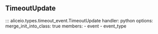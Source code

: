 ## TimeoutUpdate

::: aliceio.types.timeout_event.TimeoutUpdate
    handler: python
    options:
      merge_init_into_class: true
      members:
        - event
        - event_type
